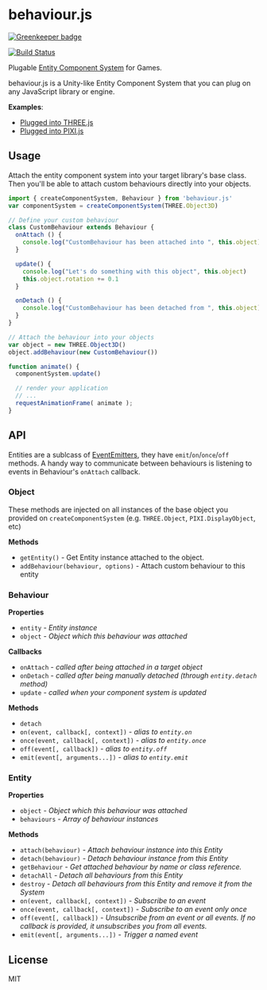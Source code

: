behaviour.js
===

[![Greenkeeper badge](https://badges.greenkeeper.io/gamestdio/behaviour.js.svg)](https://greenkeeper.io/)

[![Build Status](https://secure.travis-ci.org/gamestdio/behaviour.js.png?branch=master)](http://travis-ci.org/gamestdio/behaviour.js)

Plugable [Entity Component System](https://en.wikipedia.org/wiki/Entity_component_system) for Games.

behaviour.js is a Unity-like Entity Component System that you can plug on any
JavaScript library or engine.

**Examples**:

- [Plugged into THREE.js](http://gamestdio.github.io/behaviour.js/three.html)
- [Plugged into PIXI.js](http://gamestdio.github.io/behaviour.js/pixi.html)

Usage
---

Attach the entity component system into your target library's base class. Then
you'll be able to attach custom behaviours directly into your objects.

```javascript
import { createComponentSystem, Behaviour } from 'behaviour.js'
var componentSystem = createComponentSystem(THREE.Object3D)

// Define your custom behaviour
class CustomBehaviour extends Behaviour {
  onAttach () {
    console.log("CustomBehaviour has been attached into ", this.object)
  }

  update() {
    console.log("Let's do something with this object", this.object)
    this.object.rotation += 0.1
  }

  onDetach () {
    console.log("CustomBehaviour has been detached from ", this.object)
  }
}

// Attach the behaviour into your objects
var object = new THREE.Object3D()
object.addBehaviour(new CustomBehaviour())

function animate() {
  componentSystem.update()

  // render your application
  // ...
  requestAnimationFrame( animate );
}
```

API
---

Entities are a sublcass of
[EventEmitters](https://github.com/scottcorgan/tiny-emitter#instance-methods),
they have `emit`/`on`/`once`/`off` methods. A handy way to communicate
between behaviours is listening to events in Behaviour's `onAttach`
callback.

### Object

These methods are injected on all instances of the base object you provided on
`createComponentSystem` (e.g. `THREE.Object`, `PIXI.DisplayObject`, etc)

**Methods**

- `getEntity()` - Get Entity instance attached to the object.
- `addBehaviour(behaviour, options)` - Attach custom behaviour to this entity

### Behaviour

**Properties**

- `entity` - *Entity instance*
- `object` - *Object which this behaviour was attached*

**Callbacks**

- `onAttach` - *called after being attached in a target object*
- `onDetach` - *called after being manually detached (through `entity.detach` method)*
- `update` - *called when your component system is updated*

**Methods**

- `detach`
- `on(event, callback[, context])` - *alias to `entity.on`*
- `once(event, callback[, context])` - *alias to `entity.once`*
- `off(event[, callback])` - *alias to `entity.off`*
- `emit(event[, arguments...])` - *alias to `entity.emit`*

### Entity

**Properties**

- `object` - *Object which this behaviour was attached*
- `behaviours` - *Array of behaviour instances*

**Methods**

- `attach(behaviour)` - *Attach behaviour instance into this Entity*
- `detach(behaviour)` - *Detach behaviour instance from this Entity*
- `getBehaviour` - *Get attached behaviour by name or class reference.*
- `detachAll` - *Detach all behaviours from this Entity*
- `destroy` - *Detach all behaviours from this Entity and remove it from the System*
- `on(event, callback[, context])` - *Subscribe to an event*
- `once(event, callback[, context])` - *Subscribe to an event only once*
- `off(event[, callback])` - *Unsubscribe from an event or all events. If no callback is provided, it unsubscribes you from all events.*
- `emit(event[, arguments...])` - *Trigger a named event*

License
---

MIT
